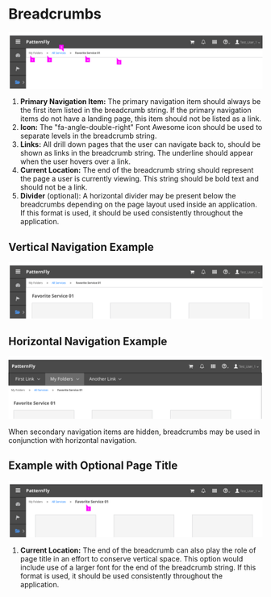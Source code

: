 # Breadcrumbs

![Breadcrumbs](img/Breadcrumbs-02.png)

  1. **Primary Navigation Item:** The primary navigation item should always be the first item listed in the breadcrumb string. If the primary navigation items do not have a landing page, this item should not be listed as a link.
  2. **Icon:**  The "fa-angle-double-right" Font Awesome icon should be used to separate levels in the breadcrumb string.
  3. **Links:** All drill down pages that the user can navigate back to, should be shown as links in the breadcrumb string. The underline should appear when the user hovers over a link.
  4. **Current Location:** The end of the breadcrumb string should represent the page a user is currently viewing. This string should be bold text and should not be a link.
  5. **Divider** (optional): A horizontal divider may be present below the breadcrumbs depending on the page layout used inside an application. If this format is used, it should be used consistently throughout the application.

## Vertical Navigation Example
![Vertical Navigation Example](img/Breadcrumbs-03.png)

## Horizontal Navigation Example
![Horizontal Navigation Example](img/Breadcrumbs-04.png)

When secondary navigation items are hidden, breadcrumbs may be used in conjunction with horizontal navigation.

## Example with Optional Page Title
![Example with Optional Page Title ](img/Breadcrumbs-05.png)

1. **Current Location:** The end of the breadcrumb can also play the role of page title in an effort to conserve vertical space. This option would include use of a larger font for the end of the breadcrumb string. If this format is used, it should be used consistently throughout the application.
